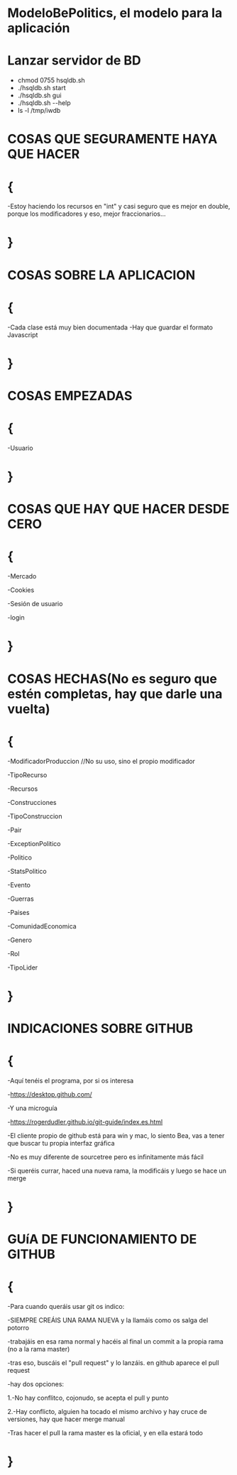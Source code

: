 # ModeloBePolitics, el modelo para la aplicación


# Lanzar servidor de BD
- chmod 0755 hsqldb.sh 
- ./hsqldb.sh start
- ./hsqldb.sh gui
- ./hsqldb.sh --help
- ls -l /tmp/iwdb


# COSAS QUE SEGURAMENTE HAYA QUE HACER
# {

-Estoy haciendo los recursos en "int" y casi seguro que es mejor en double, porque los modificadores y eso, mejor fraccionarios...

# }

# COSAS SOBRE LA APLICACION
# {
-Cada clase está muy bien documentada
-Hay que guardar el formato Javascript

# }

# COSAS EMPEZADAS
# {

-Usuario 

# }

# COSAS QUE HAY QUE HACER DESDE CERO
# {
 
 -Mercado
 
 -Cookies
 
 -Sesión de usuario
 
 -login
 
# }


# COSAS HECHAS(No es seguro que estén completas, hay que darle una vuelta)
# {

-ModificadorProduccion //No su uso, sino el propio modificador

-TipoRecurso

-Recursos 

-Construcciones 

-TipoConstruccion 

-Pair 

-ExceptionPolitico

-Politico

-StatsPolitico

-Evento

-Guerras

-Paises

-ComunidadEconomica 

-Genero

-Rol 

-TipoLider
# }




# INDICACIONES SOBRE GITHUB
# {
-Aquí tenéis el programa, por si os interesa

-https://desktop.github.com/

-Y una microguía

-https://rogerdudler.github.io/git-guide/index.es.html

-El cliente propio de github está para win y mac, lo siento Bea, vas a tener que buscar tu propia interfaz gráfica

-No es muy diferente de sourcetree pero es infinitamente más fácil

-Si queréis currar, haced una nueva rama, la modificáis y luego se hace un merge

# }

# GUíA DE FUNCIONAMIENTO DE GITHUB
# {
-Para cuando queráis usar git os indico:

-SIEMPRE CREÁIS UNA RAMA NUEVA y la llamáis como os salga del potorro

-trabajáis en esa rama normal y hacéis al final un commit a la propia rama (no a la rama master)

-tras eso, buscáis el "pull request" y lo lanzáis. en github aparece el pull request

-hay dos opciones:

1.-No hay conflitco, cojonudo, se acepta el pull y punto
 
2.-Hay conflicto, alguien ha tocado el mismo archivo y hay cruce de versiones, hay que hacer merge manual

-Tras hacer el pull la rama master es la oficial, y en ella estará todo
    
# }
